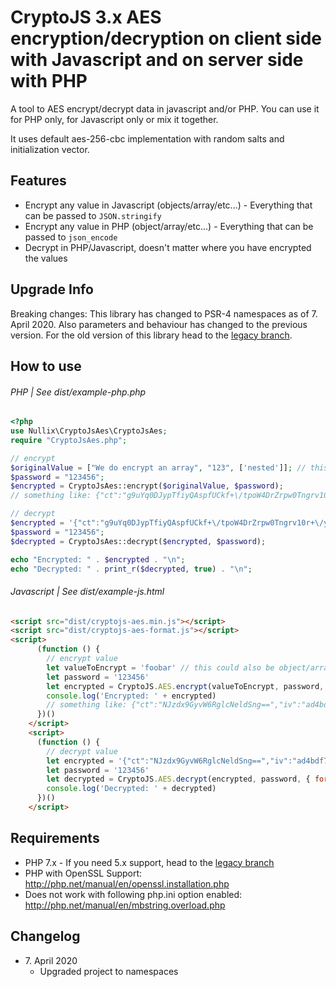 # CryptoJS 3.x AES encryption/decryption on client side with Javascript and on server side with PHP

A tool to AES encrypt/decrypt data in javascript and/or PHP. You can use it for PHP only, for Javascript only or mix it together. 

It uses default aes-256-cbc implementation with random salts and initialization vector.

## Features
* Encrypt any value in Javascript (objects/array/etc...) - Everything that can be passed to `JSON.stringify`
* Encrypt any value in PHP  (object/array/etc...) - Everything that can be passed to `json_encode`
* Decrypt in PHP/Javascript, doesn't matter where you have encrypted the values

## Upgrade Info
Breaking changes: This library has changed to PSR-4 namespaces as of 7. April 2020. Also parameters and behaviour has changed to the previous version. For the old version of this library head to the [legacy branch](https://github.com/brainfoolong/cryptojs-aes-php/tree/legacy).

## How to use
###### PHP | See dist/example-php.php
```php
<?php
use Nullix\CryptoJsAes\CryptoJsAes;
require "CryptoJsAes.php";

// encrypt
$originalValue = ["We do encrypt an array", "123", ['nested']]; // this could be any value
$password = "123456";
$encrypted = CryptoJsAes::encrypt($originalValue, $password);
// something like: {"ct":"g9uYq0DJypTfiyQAspfUCkf+\/tpoW4DrZrpw0Tngrv10r+\/yeJMeseBwDtJ5gTnx","iv":"c8fdc314b9d9acad7bea9a865671ea51","s":"7e61a4cd341279af"}

// decrypt
$encrypted = '{"ct":"g9uYq0DJypTfiyQAspfUCkf+\/tpoW4DrZrpw0Tngrv10r+\/yeJMeseBwDtJ5gTnx","iv":"c8fdc314b9d9acad7bea9a865671ea51","s":"7e61a4cd341279af"}';
$password = "123456";
$decrypted = CryptoJsAes::decrypt($encrypted, $password);

echo "Encrypted: " . $encrypted . "\n";
echo "Decrypted: " . print_r($decrypted, true) . "\n";
```
###### Javascript | See dist/example-js.html
```html
<script src="dist/cryptojs-aes.min.js"></script>
<script src="dist/cryptojs-aes-format.js"></script>
<script>
      (function () {
        // encrypt value
        let valueToEncrypt = 'foobar' // this could also be object/array/whatever
        let password = '123456'
        let encrypted = CryptoJS.AES.encrypt(valueToEncrypt, password, { format: CryptoJSAesJson }).toString()
        console.log('Encrypted: ' + encrypted)
        // something like: {"ct":"NJzdx9GyvW6RglcNeldSng==","iv":"ad4bdf7f5a89ec335083bedaff34e851","s":"9a607051e0f4517e"}
      })()
    </script>
    <script>
      (function () {
        // decrypt value
        let encrypted = '{"ct":"NJzdx9GyvW6RglcNeldSng==","iv":"ad4bdf7f5a89ec335083bedaff34e851","s":"9a607051e0f4517e"}'
        let password = '123456'
        let decrypted = CryptoJS.AES.decrypt(encrypted, password, { format: CryptoJSAesJson }).toString(CryptoJS.enc.Utf8)
        console.log('Decrypted: ' + decrypted)
      })()
    </script>
```

## Requirements
* PHP 7.x - If you need 5.x support, head to the [legacy branch](https://github.com/brainfoolong/cryptojs-aes-php/tree/legacy)
* PHP with OpenSSL Support: http://php.net/manual/en/openssl.installation.php
* Does not work with following php.ini option enabled: http://php.net/manual/en/mbstring.overload.php

## Changelog
* 7\. April 2020 
  * Upgraded project to namespaces
